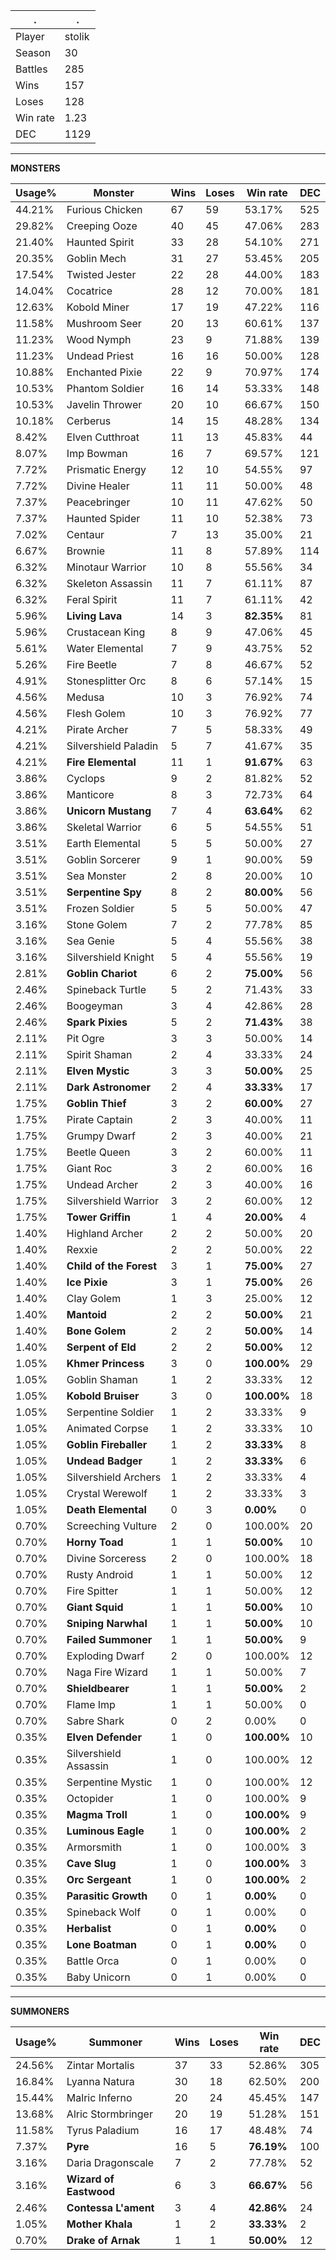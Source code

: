 .|.
|-|-
Player|stolik
Season|30
Battles|285
Wins|157
Loses|128
Win rate|1.23
DEC|1129

---
**MONSTERS**

Usage%|Monster|Wins|Loses|Win rate|DEC|
-|-|-|-|-|-|
44.21%|Furious Chicken|67|59|53.17%|525|
29.82%|Creeping Ooze|40|45|47.06%|283|
21.40%|Haunted Spirit|33|28|54.10%|271|
20.35%|Goblin Mech|31|27|53.45%|205|
17.54%|Twisted Jester|22|28|44.00%|183|
14.04%|Cocatrice|28|12|70.00%|181|
12.63%|Kobold Miner|17|19|47.22%|116|
11.58%|Mushroom Seer|20|13|60.61%|137|
11.23%|Wood Nymph|23|9|71.88%|139|
11.23%|Undead Priest|16|16|50.00%|128|
10.88%|Enchanted Pixie|22|9|70.97%|174|
10.53%|Phantom Soldier|16|14|53.33%|148|
10.53%|Javelin Thrower|20|10|66.67%|150|
10.18%|Cerberus|14|15|48.28%|134|
8.42%|Elven Cutthroat|11|13|45.83%|44|
8.07%|Imp Bowman|16|7|69.57%|121|
7.72%|Prismatic Energy|12|10|54.55%|97|
7.72%|Divine Healer|11|11|50.00%|48|
7.37%|Peacebringer|10|11|47.62%|50|
7.37%|Haunted Spider|11|10|52.38%|73|
7.02%|Centaur|7|13|35.00%|21|
6.67%|Brownie|11|8|57.89%|114|
6.32%|Minotaur Warrior|10|8|55.56%|34|
6.32%|Skeleton Assassin|11|7|61.11%|87|
6.32%|Feral Spirit|11|7|61.11%|42|
5.96%|**Living Lava**|14|3|**82.35%**|81|
5.96%|Crustacean King|8|9|47.06%|45|
5.61%|Water Elemental|7|9|43.75%|52|
5.26%|Fire Beetle|7|8|46.67%|52|
4.91%|Stonesplitter Orc|8|6|57.14%|15|
4.56%|Medusa|10|3|76.92%|74|
4.56%|Flesh Golem|10|3|76.92%|77|
4.21%|Pirate Archer|7|5|58.33%|49|
4.21%|Silvershield Paladin|5|7|41.67%|35|
4.21%|**Fire Elemental**|11|1|**91.67%**|63|
3.86%|Cyclops|9|2|81.82%|52|
3.86%|Manticore|8|3|72.73%|64|
3.86%|**Unicorn Mustang**|7|4|**63.64%**|62|
3.86%|Skeletal Warrior|6|5|54.55%|51|
3.51%|Earth Elemental|5|5|50.00%|27|
3.51%|Goblin Sorcerer|9|1|90.00%|59|
3.51%|Sea Monster|2|8|20.00%|10|
3.51%|**Serpentine Spy**|8|2|**80.00%**|56|
3.51%|Frozen Soldier|5|5|50.00%|47|
3.16%|Stone Golem|7|2|77.78%|85|
3.16%|Sea Genie|5|4|55.56%|38|
3.16%|Silvershield Knight|5|4|55.56%|19|
2.81%|**Goblin Chariot**|6|2|**75.00%**|56|
2.46%|Spineback Turtle|5|2|71.43%|33|
2.46%|Boogeyman|3|4|42.86%|28|
2.46%|**Spark Pixies**|5|2|**71.43%**|38|
2.11%|Pit Ogre|3|3|50.00%|14|
2.11%|Spirit Shaman|2|4|33.33%|24|
2.11%|**Elven Mystic**|3|3|**50.00%**|25|
2.11%|**Dark Astronomer**|2|4|**33.33%**|17|
1.75%|**Goblin Thief**|3|2|**60.00%**|27|
1.75%|Pirate Captain|2|3|40.00%|11|
1.75%|Grumpy Dwarf|2|3|40.00%|21|
1.75%|Beetle Queen|3|2|60.00%|11|
1.75%|Giant Roc|3|2|60.00%|16|
1.75%|Undead Archer|2|3|40.00%|16|
1.75%|Silvershield Warrior|3|2|60.00%|12|
1.75%|**Tower Griffin**|1|4|**20.00%**|4|
1.40%|Highland Archer|2|2|50.00%|20|
1.40%|Rexxie|2|2|50.00%|22|
1.40%|**Child of the Forest**|3|1|**75.00%**|27|
1.40%|**Ice Pixie**|3|1|**75.00%**|26|
1.40%|Clay Golem|1|3|25.00%|12|
1.40%|**Mantoid**|2|2|**50.00%**|21|
1.40%|**Bone Golem**|2|2|**50.00%**|14|
1.40%|**Serpent of Eld**|2|2|**50.00%**|12|
1.05%|**Khmer Princess**|3|0|**100.00%**|29|
1.05%|Goblin Shaman|1|2|33.33%|12|
1.05%|**Kobold Bruiser**|3|0|**100.00%**|18|
1.05%|Serpentine Soldier|1|2|33.33%|9|
1.05%|Animated Corpse|1|2|33.33%|10|
1.05%|**Goblin Fireballer**|1|2|**33.33%**|8|
1.05%|**Undead Badger**|1|2|**33.33%**|6|
1.05%|Silvershield Archers|1|2|33.33%|4|
1.05%|Crystal Werewolf|1|2|33.33%|3|
1.05%|**Death Elemental**|0|3|**0.00%**|0|
0.70%|Screeching Vulture|2|0|100.00%|20|
0.70%|**Horny Toad**|1|1|**50.00%**|10|
0.70%|Divine Sorceress|2|0|100.00%|18|
0.70%|Rusty Android|1|1|50.00%|12|
0.70%|Fire Spitter|1|1|50.00%|12|
0.70%|**Giant Squid**|1|1|**50.00%**|10|
0.70%|**Sniping Narwhal**|1|1|**50.00%**|10|
0.70%|**Failed Summoner**|1|1|**50.00%**|9|
0.70%|Exploding Dwarf|2|0|100.00%|12|
0.70%|Naga Fire Wizard|1|1|50.00%|7|
0.70%|**Shieldbearer**|1|1|**50.00%**|2|
0.70%|Flame Imp|1|1|50.00%|0|
0.70%|Sabre Shark|0|2|0.00%|0|
0.35%|**Elven Defender**|1|0|**100.00%**|10|
0.35%|Silvershield Assassin|1|0|100.00%|12|
0.35%|Serpentine Mystic|1|0|100.00%|12|
0.35%|Octopider|1|0|100.00%|9|
0.35%|**Magma Troll**|1|0|**100.00%**|9|
0.35%|**Luminous Eagle**|1|0|**100.00%**|2|
0.35%|Armorsmith|1|0|100.00%|3|
0.35%|**Cave Slug**|1|0|**100.00%**|3|
0.35%|**Orc Sergeant**|1|0|**100.00%**|2|
0.35%|**Parasitic Growth**|0|1|**0.00%**|0|
0.35%|Spineback Wolf|0|1|0.00%|0|
0.35%|**Herbalist**|0|1|**0.00%**|0|
0.35%|**Lone Boatman**|0|1|**0.00%**|0|
0.35%|Battle Orca|0|1|0.00%|0|
0.35%|Baby Unicorn|0|1|0.00%|0|

---
**SUMMONERS**

Usage%|Summoner|Wins|Loses|Win rate|DEC|
-|-|-|-|-|-|
24.56%|Zintar Mortalis|37|33|52.86%|305|
16.84%|Lyanna Natura|30|18|62.50%|200|
15.44%|Malric Inferno|20|24|45.45%|147|
13.68%|Alric Stormbringer|20|19|51.28%|151|
11.58%|Tyrus Paladium|16|17|48.48%|74|
7.37%|**Pyre**|16|5|**76.19%**|100|
3.16%|Daria Dragonscale|7|2|77.78%|52|
3.16%|**Wizard of Eastwood**|6|3|**66.67%**|56|
2.46%|**Contessa L'ament**|3|4|**42.86%**|24|
1.05%|**Mother Khala**|1|2|**33.33%**|2|
0.70%|**Drake of Arnak**|1|1|**50.00%**|12|
